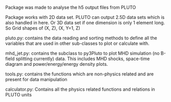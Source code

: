 Package was made to analyse the h5 output files from PLUTO

Package works with 2D data set. PLUTO can output 2.5D data sets which is also handled in here. Or 3D data set if one dimension is only 1 element long.
    So Grid shapes of (X, Z), (X, Y=1, Z)

pluto.py: contains the data reading and sorting methods to define all the variables that are used in other sub-classes to plot or calculate with.

mhd_jet.py: contains the subclass to py3Pluto to plot MHD simulation (no B-field splitting currently) data. This includes MHD shocks, space-time diagram and power/energy/energy density plots.

tools.py: contains the functions which are non-physics related and are present for data manipulation

calculator.py: Contains all the physics related functions and relations in PLUTO units
